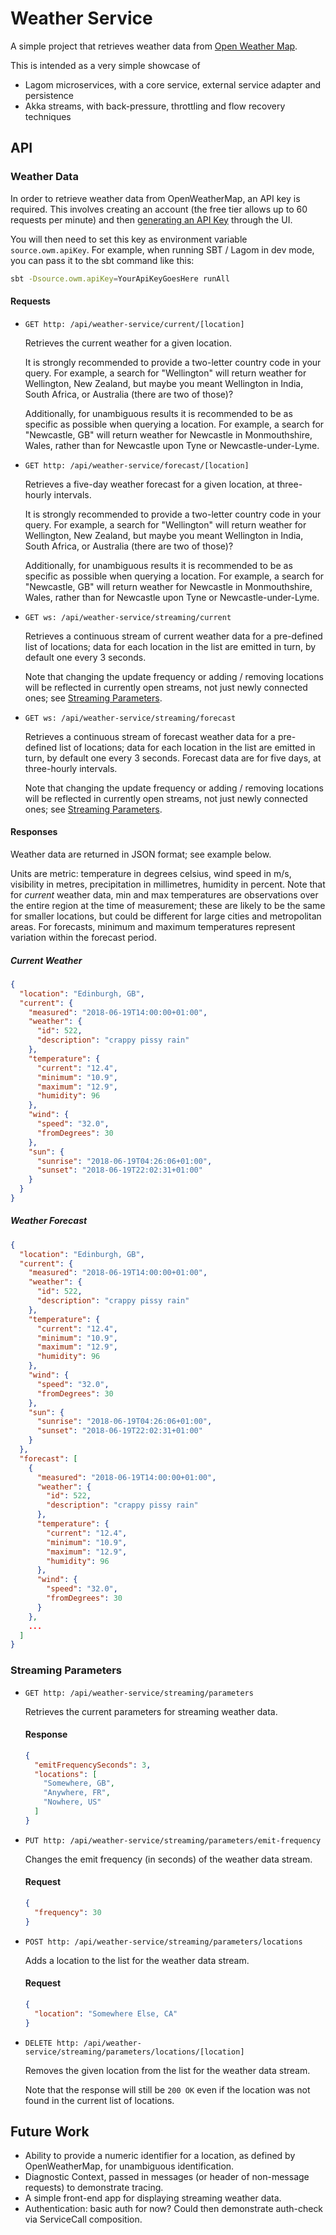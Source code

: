 # Weather Service

A simple project that retrieves weather data from [Open Weather Map](https://openweathermap.org/).

This is intended as a very simple showcase of
- Lagom microservices, with a core service, external service adapter and persistence
- Akka streams, with back-pressure, throttling and flow recovery techniques

## API

### Weather Data

In order to retrieve weather data from OpenWeatherMap, an API key is required. This involves
creating an account (the free tier allows up to 60 requests per minute) and then
[generating an API Key](https://home.openweathermap.org/api_keys) through the UI.

You will then need to set this key as environment variable `source.owm.apiKey`. For example, when
running SBT / Lagom in dev mode, you can pass it to the sbt command like this:

```sh
sbt -Dsource.owm.apiKey=YourApiKeyGoesHere runAll
```

#### Requests

- `GET http: /api/weather-service/current/[location]`

  Retrieves the current weather for a given location.
  
  It is strongly recommended to provide a two-letter country code in your query. For example, a
  search for "Wellington" will return weather for Wellington, New Zealand, but maybe you meant
  Wellington in India, South Africa, or Australia (there are two of those)?
  
  Additionally, for unambiguous results it is recommended to be as specific as possible when
  querying a location. For example, a search for "Newcastle, GB" will return weather for Newcastle
  in Monmouthshire, Wales, rather than for Newcastle upon Tyne or Newcastle-under-Lyme.

- `GET http: /api/weather-service/forecast/[location]`

  Retrieves a five-day weather forecast for a given location, at three-hourly intervals.
  
  It is strongly recommended to provide a two-letter country code in your query. For example, a
  search for "Wellington" will return weather for Wellington, New Zealand, but maybe you meant
  Wellington in India, South Africa, or Australia (there are two of those)?
  
  Additionally, for unambiguous results it is recommended to be as specific as possible when
  querying a location. For example, a search for "Newcastle, GB" will return weather for Newcastle
  in Monmouthshire, Wales, rather than for Newcastle upon Tyne or Newcastle-under-Lyme.

- `GET ws: /api/weather-service/streaming/current`

  Retrieves a continuous stream of current weather data for a pre-defined list of locations; data
  for each location in the list are emitted in turn, by default one every 3 seconds.
  
  Note that changing the update frequency or adding / removing locations will be reflected in
  currently open streams, not just newly connected ones; see
  [Streaming Parameters](#streaming-parameters).

- `GET ws: /api/weather-service/streaming/forecast`

  Retrieves a continuous stream of forecast weather data for a pre-defined list of locations; data
  for each location in the list are emitted in turn, by default one every 3 seconds. Forecast data
  are for five days, at three-hourly intervals.
  
  Note that changing the update frequency or adding / removing locations will be reflected in
  currently open streams, not just newly connected ones; see
  [Streaming Parameters](#streaming-parameters).

#### Responses
  Weather data are returned in JSON format; see example below.
  
  Units are metric: temperature in degrees celsius, wind speed in m/s, visibility in metres,
  precipitation in millimetres, humidity in percent. Note that for _current_ weather data, min and
  max temperatures are observations over the entire region at the time of measurement; these are
  likely to be the same for smaller locations, but could be different for large cities and
  metropolitan areas. For forecasts, minimum and maximum temperatures represent variation within the
  forecast period.

##### Current Weather

```json
{
  "location": "Edinburgh, GB",
  "current": {
    "measured": "2018-06-19T14:00:00+01:00",
    "weather": {
      "id": 522,
      "description": "crappy pissy rain"
    },
    "temperature": {
      "current": "12.4",
      "minimum": "10.9",
      "maximum": "12.9",
      "humidity": 96
    },
    "wind": {
      "speed": "32.0",
      "fromDegrees": 30
    },
    "sun": {
      "sunrise": "2018-06-19T04:26:06+01:00",
      "sunset": "2018-06-19T22:02:31+01:00"
    }
  }
}
```

##### Weather Forecast

```json
{
  "location": "Edinburgh, GB",
  "current": {
    "measured": "2018-06-19T14:00:00+01:00",
    "weather": {
      "id": 522,
      "description": "crappy pissy rain"
    },
    "temperature": {
      "current": "12.4",
      "minimum": "10.9",
      "maximum": "12.9",
      "humidity": 96
    },
    "wind": {
      "speed": "32.0",
      "fromDegrees": 30
    },
    "sun": {
      "sunrise": "2018-06-19T04:26:06+01:00",
      "sunset": "2018-06-19T22:02:31+01:00"
    }
  },
  "forecast": [
    {
      "measured": "2018-06-19T14:00:00+01:00",
      "weather": {
        "id": 522,
        "description": "crappy pissy rain"
      },
      "temperature": {
        "current": "12.4",
        "minimum": "10.9",
        "maximum": "12.9",
        "humidity": 96
      },
      "wind": {
        "speed": "32.0",
        "fromDegrees": 30
      }
    },
    ...
  ]
}
```

### Streaming Parameters

- `GET http: /api/weather-service/streaming/parameters`
  
  Retrieves the current parameters for streaming weather data.

  #### Response
  
  ```json
  {
    "emitFrequencySeconds": 3,
    "locations": [
      "Somewhere, GB",
      "Anywhere, FR",
      "Nowhere, US"
    ]
  }
  ```

- `PUT http: /api/weather-service/streaming/parameters/emit-frequency`
  
  Changes the emit frequency (in seconds) of the weather data stream.
  
  #### Request
  
  ```json
  {
    "frequency": 30
  }
  ```

- `POST http: /api/weather-service/streaming/parameters/locations`
  
  Adds a location to the list for the weather data stream.
  
  #### Request
  
  ```json
  {
    "location": "Somewhere Else, CA"
  }
  ```

- `DELETE http: /api/weather-service/streaming/parameters/locations/[location]`
  
  Removes the given location from the list for the weather data stream.
  
  Note that the response will still be `200 OK` even if the location was not found in the
  current list of locations.

## Future Work
- Ability to provide a numeric identifier for a location, as defined by OpenWeatherMap, for
  unambiguous identification.
- Diagnostic Context, passed in messages (or header of non-message requests) to demonstrate tracing.
- A simple front-end app for displaying streaming weather data.
- Authentication: basic auth for now? Could then demonstrate auth-check via ServiceCall composition.
